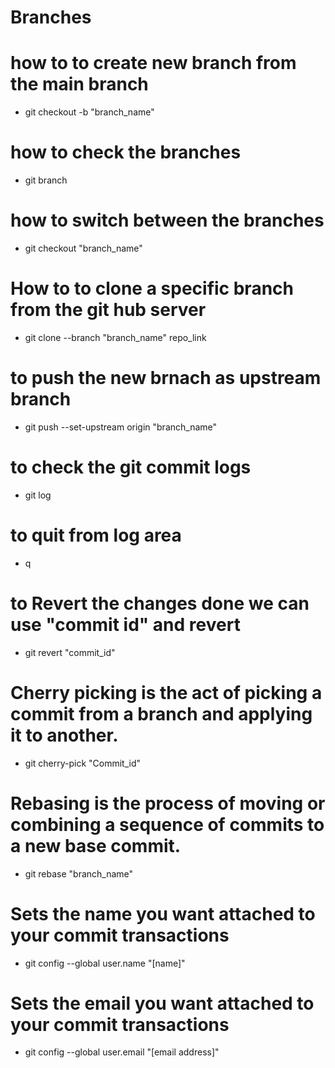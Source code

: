 # Branches

# how to to create new branch from the main branch 

 - git checkout -b "branch_name"


# how to check the branches

- git branch 

# how to switch between the branches 

- git checkout "branch_name"


# How to to clone a specific branch from the git hub server
 - git clone --branch "branch_name" repo_link

# to push the new brnach as upstream branch 
- git push --set-upstream origin "branch_name"


# to check the git commit logs
- git log 

# to quit from log area

- q

# to Revert the changes done we can use "commit id" and revert 
- git revert "commit_id"


# Cherry picking is the act of picking a commit from a branch and applying it to another.
- git cherry-pick "Commit_id"

# Rebasing is the process of moving or combining a sequence of commits to a new base commit. 

- git rebase "branch_name"

# Sets the name you want attached to your commit transactions
- git  config --global user.name "[name]"

# Sets the email  you want attached to your commit transactions
- git config --global user.email "[email address]"

